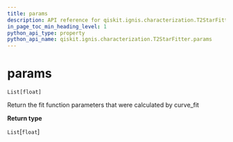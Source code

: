 ```yaml
---
title: params
description: API reference for qiskit.ignis.characterization.T2StarFitter.params
in_page_toc_min_heading_level: 1
python_api_type: property
python_api_name: qiskit.ignis.characterization.T2StarFitter.params
---
```


# params

<span id="qiskit.ignis.characterization.T2StarFitter.params" />

`List[float]`

Return the fit function parameters that were calculated by curve\_fit

**Return type**

`List`\[`float`]

